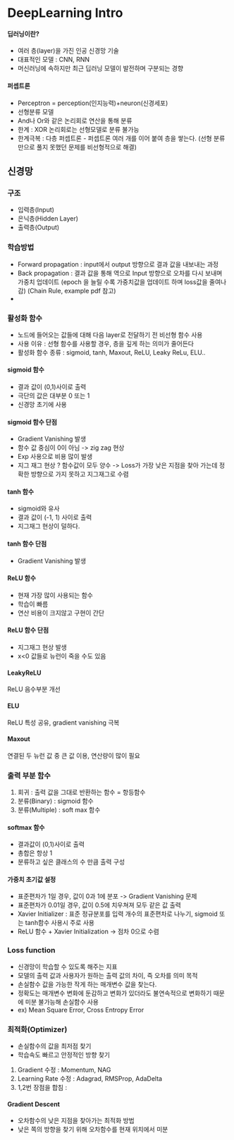 # DeepLearning Intro

#### 딥러닝이란?
- 여러 층(layer)을 가진 인공 신경망 기술
- 대표적인 모델 : CNN, RNN
- 머신러닝에 속하지만 최근 딥러닝 모델이 발전하며 구분되는 경향

#### 퍼셉트론
- Perceptron = perception(인지능력)+neuron(신경세포)
- 선형분류 모델
- And나 Or와 같은 논리회로 연산을 통해 분류
- 한계 : XOR 논리회로는 선형모델로 분류 불가능
- 한계극복 : 다층 퍼셉트론 - 퍼셉트론 여러 개를 이어 붙여 층을 쌓는다. 
(선형 분류만으로 풀지 못했던 문제를 비선형적으로 해결)

## 신경망
### 구조
- 입력층(Input)
- 은닉층(Hidden Layer)
- 출력층(Output)

### 학습방법
- Forward propagation : input에서 output 방향으로 결과 값을 내보내는 과정
- Back propagation : 결과 값을 통해 역으로 Input 방향으로 오차를 다시 보내며 가중치 업데이트
(epoch 을 늘릴 수록 가중치값을 업데이트 하며 loss값을 줄여나감)
(Chain Rule, example pdf 참고)
-

### 활성화 함수
- 노드에 들어오는 값들에 대해 다음 layer로 전달하기 전 비선형 함수 사용
- 사용 이유 : 선형 함수를 사용할 경우, 층을 깊게 하는 의미가 줄어든다
- 활성화 함수 종류 : sigmoid, tanh, Maxout, ReLU, Leaky ReLu, ELU..

#### sigmoid 함수
- 결과 값이 (0,1)사이로 출력
- 극단의 값은 대부분 0 또는 1
- 신경망 초기에 사용

#### sigmoid 함수 단점
- Gradient Vanishing 발생
- 함수 값 중심이 0이 아님 -> zig zag 현상
- Exp 사용으로 비용 많이 발생
- 지그 재그 현상 ? 함수값이 모두 양수 -> Loss가 가장 낮은 지점을 찾아 가는데 정확한 방향으로 
가지 못하고 지그재그로 수렴

#### tanh 함수
- sigmoid와 유사
- 결과 값이 (-1, 1) 사이로 출력
- 지그재그 현상이 덜하다.


#### tanh 함수 단점
- Gradient Vanishing 발생

#### ReLU 함수
- 현재 가장 많이 사용되는 함수
- 학습이 빠름
- 연산 비용이 크지않고 구현이 간단

#### ReLU 함수 단점
- 지그재그 현상 발생
- x<0 값들로 뉴런이 죽을 수도 있음

#### LeakyReLU
ReLU 음수부분 개선
#### ELU
ReLU 특성 공유, gradient vanishing 극복
#### Maxout
연결된 두 뉴런 값 중 큰 값 이용, 연산량이 많이 필요

### 출력 부분 함수
1. 회귀 : 출력 값을 그대로 반환하는 함수 = 항등함수
2. 분류(Binary) : sigmoid 함수
3. 분류(Multiple) : soft max 함수
#### softmax 함수
- 결과값이 (0,1)사이로 출력
- 총합은 항상 1
- 분류하고 싶은 클래스의 수 만큼 출력 구성

#### 가중치 초기값 설정
- 표준편차가 1일 경우, 값이 0과 1에 분포 -> Gradient Vanishing 문제
- 표준편차가 0.01일 경우, 값이 0.5에 치우쳐져 모두 같은 값 출력
- Xavier Initializer : 표준 정규분포를 입력 개수의 표준편차로 나누기, sigmoid 또는 tanh함수 사용시 주로 사용
- ReLU 함수 + Xavier Initialization -> 점차 0으로 수렴


### Loss function
- 신경망이 학습할 수 있도록 해주는 지표
- 모델의 출력 값과 사용자가 원하는 출력 값의 차이, 즉 오차를 의미
목적
- 손실함수 값을 가능한 작게 하는 매개변수 값을 찾는다.
- 정확도는 매개변수 변화에 둔감하고 변화가 있더라도 불연속적으로 변화하기 때문에 미분 불가능해 손실함수 사용
- ex) Mean Square Error, Cross Entropy Error

### 최적화(Optimizer)
- 손실함수의 값을 최저점 찾기
- 학습속도 빠르고 안정적인 방향 찾기
1. Gradient 수정 : Momentum, NAG
2. Learning Rate 수정 : Adagrad, RMSProp, AdaDelta
3. 1,2번 장점을 합침 : 

#### Gradient Descent
- 오차함수의 낮은 지점을 찾아가는 최적화 방법
- 낮은 쪽의 방향을 찾기 위해 오차함수를 현재 위치에서 미분







